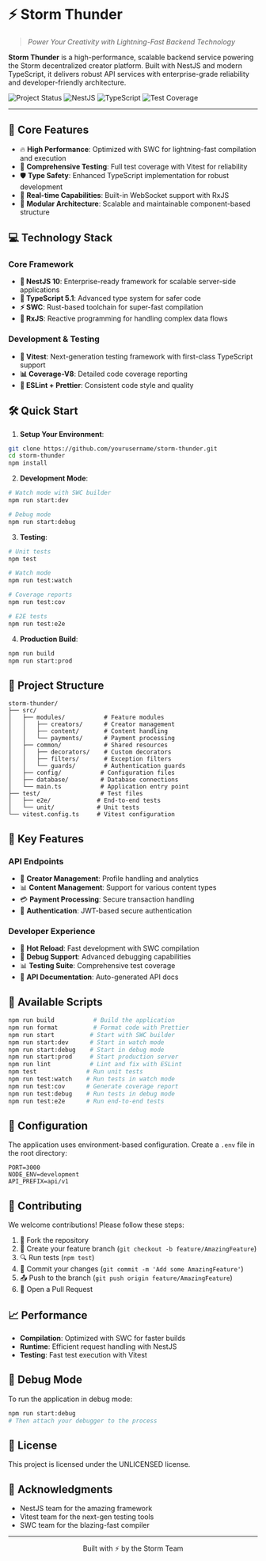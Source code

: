 # ⚡ Storm Thunder

> *Power Your Creativity with Lightning-Fast Backend Technology*

**Storm Thunder** is a high-performance, scalable backend service powering the Storm decentralized creator platform. Built with NestJS and modern TypeScript, it delivers robust API services with enterprise-grade reliability and developer-friendly architecture.

![Project Status](https://img.shields.io/badge/status-active-success.svg)
![NestJS](https://img.shields.io/badge/NestJS-10.0.0-ea2845.svg)
![TypeScript](https://img.shields.io/badge/TypeScript-5.1.3-blue.svg)
![Test Coverage](https://img.shields.io/badge/coverage-vitest-green.svg)

---

## 🚀 Core Features

- 🔥 **High Performance**: Optimized with SWC for lightning-fast compilation and execution
- 🧪 **Comprehensive Testing**: Full test coverage with Vitest for reliability
- 🛡️ **Type Safety**: Enhanced TypeScript implementation for robust development
- 🔄 **Real-time Capabilities**: Built-in WebSocket support with RxJS
- 🎯 **Modular Architecture**: Scalable and maintainable component-based structure

## 💻 Technology Stack

### Core Framework
- **🪺 NestJS 10**: Enterprise-ready framework for scalable server-side applications
- **📘 TypeScript 5.1**: Advanced type system for safer code
- **⚡ SWC**: Rust-based toolchain for super-fast compilation
- **🔄 RxJS**: Reactive programming for handling complex data flows

### Development & Testing
- **🧪 Vitest**: Next-generation testing framework with first-class TypeScript support
- **📊 Coverage-V8**: Detailed code coverage reporting
- **🎯 ESLint + Prettier**: Consistent code style and quality

## 🛠️ Quick Start

1. **Setup Your Environment**:
```bash
git clone https://github.com/yourusername/storm-thunder.git
cd storm-thunder
npm install
```

2. **Development Mode**:
```bash
# Watch mode with SWC builder
npm run start:dev

# Debug mode
npm run start:debug
```

3. **Testing**:
```bash
# Unit tests
npm test

# Watch mode
npm run test:watch

# Coverage reports
npm run test:cov

# E2E tests
npm run test:e2e
```

4. **Production Build**:
```bash
npm run build
npm run start:prod
```

## 📁 Project Structure

```
storm-thunder/
├── src/
│   ├── modules/           # Feature modules
│   │   ├── creators/      # Creator management
│   │   ├── content/       # Content handling
│   │   └── payments/      # Payment processing
│   ├── common/            # Shared resources
│   │   ├── decorators/    # Custom decorators
│   │   ├── filters/       # Exception filters
│   │   └── guards/        # Authentication guards
│   ├── config/           # Configuration files
│   ├── database/         # Database connections
│   └── main.ts           # Application entry point
├── test/                 # Test files
│   ├── e2e/             # End-to-end tests
│   └── unit/            # Unit tests
└── vitest.config.ts     # Vitest configuration
```

## 🎯 Key Features

### API Endpoints
- 🎨 **Creator Management**: Profile handling and analytics
- 📊 **Content Management**: Support for various content types
- 💳 **Payment Processing**: Secure transaction handling
- 🔐 **Authentication**: JWT-based secure authentication

### Developer Experience
- 🔄 **Hot Reload**: Fast development with SWC compilation
- 🐞 **Debug Support**: Advanced debugging capabilities
- 📊 **Testing Suite**: Comprehensive test coverage
- 📝 **API Documentation**: Auto-generated API docs

## 📜 Available Scripts

```bash
npm run build           # Build the application
npm run format          # Format code with Prettier
npm run start          # Start with SWC builder
npm run start:dev      # Start in watch mode
npm run start:debug    # Start in debug mode
npm run start:prod     # Start production server
npm run lint           # Lint and fix with ESLint
npm test              # Run unit tests
npm run test:watch    # Run tests in watch mode
npm run test:cov      # Generate coverage report
npm run test:debug    # Run tests in debug mode
npm run test:e2e      # Run end-to-end tests
```

## 🔧 Configuration

The application uses environment-based configuration. Create a `.env` file in the root directory:

```env
PORT=3000
NODE_ENV=development
API_PREFIX=api/v1
```

## 🤝 Contributing

We welcome contributions! Please follow these steps:

1. 🍴 Fork the repository
2. 🌱 Create your feature branch (`git checkout -b feature/AmazingFeature`)
3. 🔍 Run tests (`npm test`)
4. 📝 Commit your changes (`git commit -m 'Add some AmazingFeature'`)
5. 📤 Push to the branch (`git push origin feature/AmazingFeature`)
6. 🎉 Open a Pull Request

## 📈 Performance

- **Compilation**: Optimized with SWC for faster builds
- **Runtime**: Efficient request handling with NestJS
- **Testing**: Fast test execution with Vitest

## 🐛 Debug Mode

To run the application in debug mode:
```bash
npm run start:debug
# Then attach your debugger to the process
```

## 📜 License

This project is licensed under the UNLICENSED license.

## 🙏 Acknowledgments

- NestJS team for the amazing framework
- Vitest team for the next-gen testing tools
- SWC team for the blazing-fast compiler

---

<div align="center">
Built with ⚡ by the Storm Team
</div>
